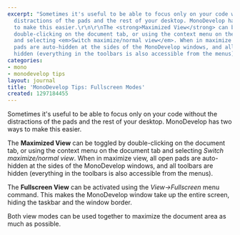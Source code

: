 ```yaml
---
excerpt: "Sometimes it's useful to be able to focus only on your code without the
  distractions of the pads and the rest of your desktop. MonoDevelop has two ways
  to make this easier.\r\n\r\nThe <strong>Maximized View</strong> can be toggled by
  double-clicking on the document tab, or using the context menu on the document tab
  and selecting <em>Switch maximize/normal view</em>. When in maximize view, all open
  pads are auto-hidden at the sides of the MonoDevelop windows, and all toolbars are
  hidden (everything in the toolbars is also accessible from the menus).\r\n\r"
categories:
- mono
- monodevelop tips
layout: journal
title: 'MonoDevelop Tips: Fullscreen Modes'
created: 1297184455
---
```

Sometimes it's useful to be able to focus only on your code without the distractions of the pads and the rest of your desktop. MonoDevelop has two ways to make this easier.

The <strong>Maximized View</strong> can be toggled by double-clicking on the document tab, or using the context menu on the document tab and selecting <em>Switch maximize/normal view</em>. When in maximize view, all open pads are auto-hidden at the sides of the MonoDevelop windows, and all toolbars are hidden (everything in the toolbars is also accessible from the menus).

The <strong>Fullscreen View</strong> can be activated using the <em>View->Fullscreen</em> menu command. This makes the MonoDevelop window take up the entire screen, hiding the taskbar and the window border.

Both view modes can be used together to maximize the document area as much as possible.
